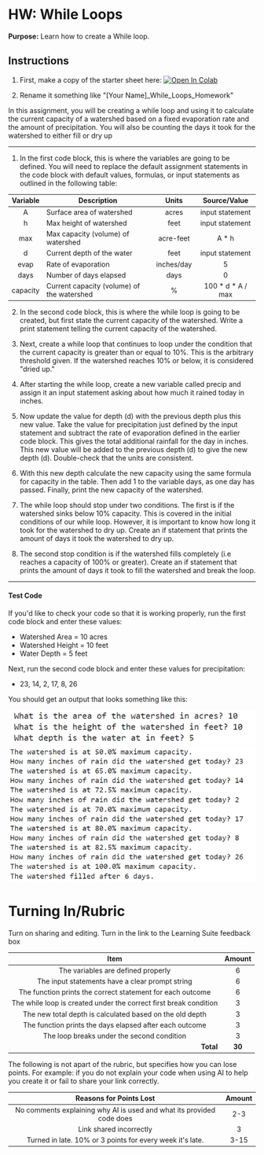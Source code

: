 #  HW: While Loops

**Purpose:** Learn how to create a While loop.

## Instructions

1. First, make a copy of the starter sheet here: <a href="https://colab.research.google.com/github/byu-cce270/content/blob/main/docs/unit2/05_while_loops/[Your_Name]_2_6_While_Loops_HW.ipynb" target="_blank"><img src="https://colab.research.google.com/assets/colab-badge.svg" alt="Open In Colab"/></a>

2. Rename it something like "[Your Name]_While_Loops_Homework"

In this assignment, you will be creating a while loop and using it to calculate the current capacity of a watershed based on a fixed evaporation rate and the amount of precipitation. You will also be counting the days it took for the watershed to either fill or dry up

---

   1. In the first code block, this is where the variables are going to be defined. You will need to replace the default assignment statements in the code block with default values, formulas, or input statements as outlined in the following table: 

|  Variable   | Description                       |       Units       |      Source/Value      |
|:-----------:|-----------------------------------|:-----------------:|:----------------------:|
|      A      | Surface area of watershed         |       acres       |    input statement     |
|      h      | Max height of watershed           |       feet        |    input statement     |
|     max     | Max capacity (volume) of watershed |     acre-feet     |         A * h          |
|      d      | Current depth of the water        |       feet        |    input statement     |
|    evap     | Rate of evaporation               |    inches/day     |           5            |
|    days     | Number of days elapsed            |       days        |           0            |
|  capacity   | Current capacity (volume) of the watershed |         %         |   100 * d * A / max  |


   2. In the second code block, this is where the while loop is going to be created, but first state the current capacity of the watershed. Write a print statement telling the current capacity of the watershed.

   3. Next, create a while loop that continues to loop under the condition that the current capacity is greater than or equal to 10%. This is the arbitrary threshold given. If the watershed reaches 10% or below, it is considered "dried up."

   4. After starting the while loop, create a new variable called precip and assign it an input statement asking about how much it rained today in inches.

   5. Now update the value for depth (d) with the previous depth plus this new value. Take the value for precipitation just defined by the input statement and subtract the rate of evaporation defined in the earlier code block. This gives the total additional rainfall for the day in inches. This new value will be added to the previous depth (d) to give the new depth (d). Double-check that the units are consistent.

   6. With this new depth calculate the new capacity using the same formula for capacity in the table. Then add 1 to the variable days, as one day has passed. Finally, print the new capacity of the watershed.

   7. The while loop should stop under two conditions. The first is if the watershed sinks below 10% capacity. This is covered in the initial conditions of our while loop. However, it is important to know how long it took for the watershed to dry up. Create an if statement that prints the amount of days it took the watershed to dry up.

   8. The second stop condition is if the watershed fills completely (i.e reaches a capacity of 100% or greater). Create an if statement that prints the amount of days it took to fill the watershed and break the loop.

---

#### Test Code

If you'd like to check your code so that it is working properly, run the first code block and enter these values:

* Watershed Area = 10 acres 
* Watershed Height = 10 feet 
* Water Depth = 5 feet

Next, run the second code block and enter these values for precipitation:

* 23, 14, 2, 17, 8, 26

You should get an output that looks something like this:

![HW_2_6_Example_1_1.png](images/HW_2_6_Example_1_1.png)
![HW_2_6_Example_1_2.png](images/HW_2_6_Example_1_2.png)

# Turning In/Rubric

Turn on sharing and editing. Turn in the link to the Learning Suite feedback box

|                             **Item**                              | **Amount** |  
|:-----------------------------------------------------------------:|:----------:|
|                The variables are defined properly                 |     6      |
| The input statements have a clear prompt string                   |     6      |
| The function prints the correct statement for each outcome        |     6      |
| The while loop is created under the correct first break condition |     3      |
| The new total depth is calculated based on the old depth          |     3      |
| The function prints the days elapsed after each outcome           |     3      |
| The loop breaks under the second condition                        |     3      |
|         <div style="text-align: right">**Total**</div>            |   **30**   |

The following is not apart of the rubric, but specifies how you can lose points. For example: if you do not explain your code when using AI to help you create it or fail to share your link correctly.

|                      **Reasons for Points Lost**                      | **Amount** |  
|:---------------------------------------------------------------------:|:----------:|
| No comments explaining why AI is used and what its provided code does |    2-3     |
|                        Link shared incorrectly                        |     3      |
|       Turned in late. 10% or 3 points for every week it's late.       |    3-15    |
   

